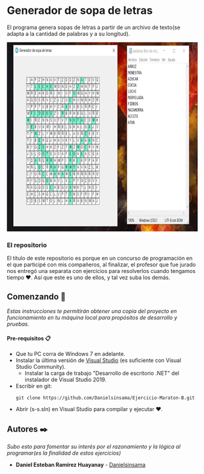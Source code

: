 # Generador de sopa de letras
El programa genera sopas de letras a partir de un archivo de texto(se adapta a la cantidad de palabras y a su longitud).
<p align="left">
  <img src="https://github.com/Danielsinsama/Ejercicio-Maraton-B/blob/master/sreenshot.png" width="1000" height="500"/>
</p>

### El repositorio
El título de este repositorio es porque en un concurso de programación en el que participé con mis compañeros, al finalizar, el profesor que fue jurado nos entregó una separata con ejercicios para resolverlos cuando tengamos tiempo ♥.
Así que este es uno de ellos, y tal vez suba los demás.

## Comenzando 🚀

_Estas instrucciones te permitirán obtener una copia del proyecto en funcionamiento en tu máquina local para propósitos de desarrollo y pruebas._

#### Pre-requisitos 📋
- Que tu PC corra de  Windows 7 en adelante.
- Instalar la última versión de [Visual Studio](https://developer.microsoft.com/en-us/windows/downloads) (es suficiente con Visual Studio Community).
  - Instalar la carga de trabajo "Desarrollo de escritorio .NET" del instalador de Visual Studio 2019.
- Escribir en git:
    ```
    git clone https://github.com/Danielsinsama/Ejercicio-Maraton-B.git
    ```
- Abrir (s-s.sln) en Visual Studio para compilar y ejecutar ♥.
## Autores ✒️

_Subo esto para fomentar su interés por el razonamiento y la lógica al programar(es la finalidad de estos ejercicios)_

* **Daniel Esteban Ramírez Huayanay** - [Danielsinsama](https://github.com/Danielsinsama)
